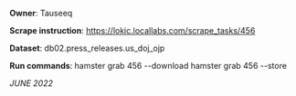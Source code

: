 **Owner**: Tauseeq
 
**Scrape instruction**: https://lokic.locallabs.com/scrape_tasks/456

**Dataset**: db02.press_releases.us_doj_ojp

**Run commands**: hamster grab 456 --download
                  hamster grab 456 --store

_JUNE 2022_
